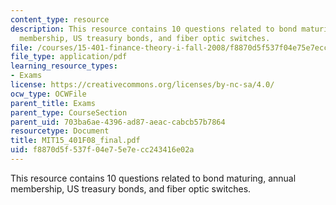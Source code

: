 ```yaml
---
content_type: resource
description: This resource contains 10 questions related to bond maturing, annual
  membership, US treasury bonds, and fiber optic switches.
file: /courses/15-401-finance-theory-i-fall-2008/f8870d5f537f04e75e7ecc243416e02a_MIT15_401F08_final.pdf
file_type: application/pdf
learning_resource_types:
- Exams
license: https://creativecommons.org/licenses/by-nc-sa/4.0/
ocw_type: OCWFile
parent_title: Exams
parent_type: CourseSection
parent_uid: 703ba6ae-4396-ad87-aeac-cabcb57b7864
resourcetype: Document
title: MIT15_401F08_final.pdf
uid: f8870d5f-537f-04e7-5e7e-cc243416e02a
---
```

This resource contains 10 questions related to bond maturing, annual membership, US treasury bonds, and fiber optic switches.